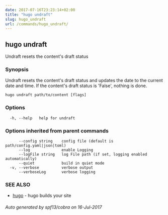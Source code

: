 ```yaml
---
date: 2017-07-16T23:23:14+02:00
title: "hugo undraft"
slug: hugo_undraft
url: /commands/hugo_undraft/
---
```

## hugo undraft

Undraft resets the content's draft status

### Synopsis


Undraft resets the content's draft status
and updates the date to the current date and time.
If the content's draft status is 'False', nothing is done.

```
hugo undraft path/to/content [flags]
```

### Options

```
  -h, --help   help for undraft
```

### Options inherited from parent commands

```
      --config string    config file (default is path/config.yaml|json|toml)
      --log              enable Logging
      --logFile string   log File path (if set, logging enabled automatically)
      --quiet            build in quiet mode
  -v, --verbose          verbose output
      --verboseLog       verbose logging
```

### SEE ALSO
* [hugo](/commands/hugo/)	 - hugo builds your site

###### Auto generated by spf13/cobra on 16-Jul-2017
